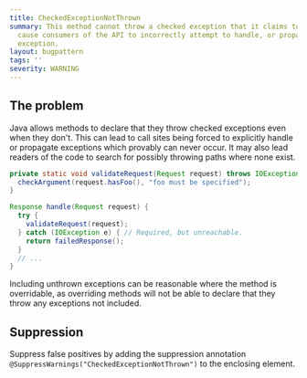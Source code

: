 ```yaml
---
title: CheckedExceptionNotThrown
summary: This method cannot throw a checked exception that it claims to. This may
  cause consumers of the API to incorrectly attempt to handle, or propagate, this
  exception.
layout: bugpattern
tags: ''
severity: WARNING
---
```


<!--
*** AUTO-GENERATED, DO NOT MODIFY ***
To make changes, edit the @BugPattern annotation or the explanation in docs/bugpattern.
-->


## The problem
Java allows methods to declare that they throw checked exceptions even when they
don't. This can lead to call sites being forced to explicitly handle or
propagate exceptions which provably can never occur. It may also lead readers of
the code to search for possibly throwing paths where none exist.

```java
private static void validateRequest(Request request) throws IOException {
  checkArgument(request.hasFoo(), "foo must be specified");
}

Response handle(Request request) {
  try {
    validateRequest(request);
  } catch (IOException e) { // Required, but unreachable.
    return failedResponse();
  }
  // ...
}
```

Including unthrown exceptions can be reasonable where the method is overridable,
as overriding methods will not be able to declare that they throw any exceptions
not included.

## Suppression
Suppress false positives by adding the suppression annotation `@SuppressWarnings("CheckedExceptionNotThrown")` to the enclosing element.
